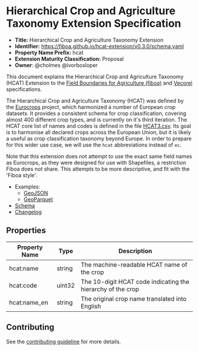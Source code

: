 # Hierarchical Crop and Agriculture Taxonomy Extension Specification

- **Title:** Hierarchical Crop and Agriculture Taxonomy Extension
- **Identifier:** <https://fiboa.github.io/hcat-extension/v0.3.0/schema.yaml>
- **Property Name Prefix:** hcat
- **Extension Maturity Classification:** Proposal
- **Owner**: @cholmes @ivorbosloper

This document explains the Hierarchical Crop and Agriculture Taxonomy (HCAT) Extension to the
[Field Boundaries for Agriculture (fiboa)](https://fiboa.org) and
[Vecorel](https://vecorel.org) specifications.

The Hierarchical Crop and Agriculture Taxonomy (HCAT) was defined by the
[Eurocrops](https://github.com/maja601/EuroCrops) project,
which harmonized a number of European crop datasets.
It provides a consistent schema for crop classification, covering
almost 400 different crop types, and is currently on it's third iteration.
The HCAT core list of names and codes is defined in the file
[HCAT3.csv](https://github.com/maja601/EuroCrops/blob/main/hcat_core/HCAT3.csv).
Its goal is to harmonise all declared crops across the European Union, but it is likely a useful
as crop classification taxonomy beyond Europe. In order to prepare for this wider use case, we
will use the `hcat` abbreviations instead of `ec`.

Note that this extension does not attempt to use the exact same field names as Eurocrops, as they
were designed for use with Shapefiles, a restriction Fiboa does not share. This attempts to be
more descriptive, and fit with the 'Fiboa style'.

- Examples:
  - [GeoJSON](examples/geojson/)
  - [GeoParquet](examples/geoparquet/)
- [Schema](schema/schema.yaml)
- [Changelog](./CHANGELOG.md)

## Properties

| Property Name | Type   | Description                                                 |
|---------------|--------|-------------------------------------------------------------|
| hcat:name     | string | The machine-readable HCAT name of the crop                  |
| hcat:code     | uint32 | The 10-digit HCAT code indicating the hierarchy of the crop |
| hcat:name_en  | string | The original crop name translated into English              |

## Contributing

See the [contributing guideline](CONTRIBUTING.md) for more details.
